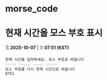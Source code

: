 # morse_code
# 현재 시간을 모스 부호 표시
<!-- MORSE_TIME_START -->
🗓️ **2025-10-07** | ⏰ **07:51 (KST)**

```
현재 시간을 입력하세요. 모스 부호로 바꿉니다
----- --... ..... .----
모스 부호를 다시 현재 시간으로 바꿉니다
0751
```
<!-- MORSE_TIME_END -->

